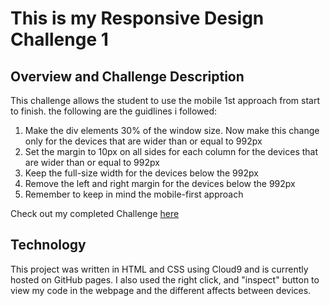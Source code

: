 # This is my Responsive Design Challenge 1

## Overview and Challenge Description
This challenge allows the student to use the mobile 1st approach from start to finish.
the following are the guidlines i followed:
1. Make the div elements 30% of the window size. Now make this change only for the devices that are wider than or equal to 992px
2. Set the margin to 10px on all sides for each column for the devices that are wider than or equal to 992px
3. Keep the full-size width for the devices below the 992px
4. Remove the left and right margin for the devices below the 992px
5. Remember to keep in mind the mobile-first approach

Check out my completed Challenge [here](https://responsive-design-challenge-gatorwam19.c9users.io/index.html)

## Technology
This project was written in HTML and CSS using Cloud9 and is currently hosted on GitHub pages.
I also used the right click, and "inspect" button to view my code in the webpage and the different affects between devices.